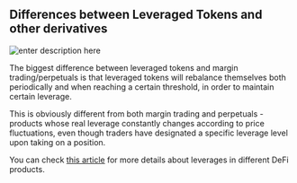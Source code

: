 ## Differences between Leveraged Tokens and other derivatives

![enter description here][1]

The biggest difference between leveraged tokens and margin trading/perpetuals is that leveraged tokens will rebalance themselves both periodically and when reaching a certain threshold, in order to maintain certain leverage.

This is obviously different from both margin trading and perpetuals - products whose real leverage constantly changes according to price fluctuations, even though traders have designated a specific leverage level upon taking on a position.

You can check [this article](https://coinmarketcap.com/alexandria/article/a-deep-dive-into-leverages-in-defi-borrowing-margin-trading-leveraged-tokens-and-options-finnexus) for more details about leverages in different DeFi products.


  [1]: ./images/ec09b6d6070045d18e298ac3a3fa0278-0001.jpg "ec09b6d6070045d18e298ac3a3fa0278-0001.jpg"